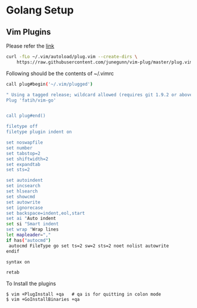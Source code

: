 # Golang Setup

## Vim Plugins

Please refer the [link](https://github.com/junegunn/vim-plug)

```bash
curl -fLo ~/.vim/autoload/plug.vim --create-dirs \
    https://raw.githubusercontent.com/junegunn/vim-plug/master/plug.vim
 ```
 
 Following should be the contents of ~/.vimrc
 
 ```bash
 call plug#begin('~/.vim/plugged')

" Using a tagged release; wildcard allowed (requires git 1.9.2 or above)
Plug 'fatih/vim-go'


call plug#end()

filetype off 
filetype plugin indent on

set noswapfile 
set number 
set tabstop=2
set shiftwidth=2
set expandtab
set sts=2

set autoindent
set incsearch
set hlsearch
set showcmd
set autowrite
set ignorecase
set backspace=indent,eol,start
set ai "Auto indent
set si "Smart indent
set wrap "Wrap lines
let mapleader=","
if has("autocmd")
  autocmd FileType go set ts=2 sw=2 sts=2 noet nolist autowrite
endif

syntax on

retab
```
To Install the plugins

```
$ vim +PlugInstall +qa   # qa is for quitting in colon mode
$ vim +GoInstallBinaries +qa
```



